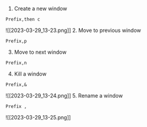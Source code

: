 1. Create a new window
```
Prefix,then c
```

![[2023-03-29_13-23.png]]
2. Move to previous window
```
Prefix,p
```

3. Move to next window
```
Prefix,n
```

4. Kill a window
```
Prefix,&
```

![[2023-03-29_13-24.png]]
5. Rename a window
```
Prefix ,
```

![[2023-03-29_13-25.png]]
